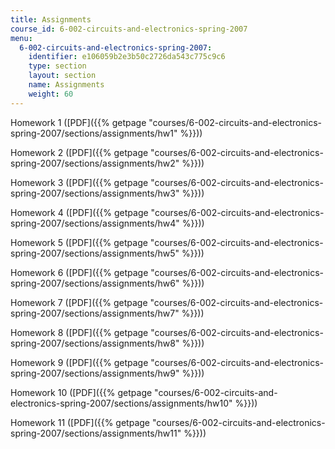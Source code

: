 ```yaml
---
title: Assignments
course_id: 6-002-circuits-and-electronics-spring-2007
menu:
  6-002-circuits-and-electronics-spring-2007:
    identifier: e106059b2e3b50c2726da543c775c9c6
    type: section
    layout: section
    name: Assignments
    weight: 60
---
```

Homework 1 ([PDF]({{% getpage "courses/6-002-circuits-and-electronics-spring-2007/sections/assignments/hw1" %}}))

Homework 2 ([PDF]({{% getpage "courses/6-002-circuits-and-electronics-spring-2007/sections/assignments/hw2" %}}))

Homework 3 ([PDF]({{% getpage "courses/6-002-circuits-and-electronics-spring-2007/sections/assignments/hw3" %}}))

Homework 4 ([PDF]({{% getpage "courses/6-002-circuits-and-electronics-spring-2007/sections/assignments/hw4" %}}))

Homework 5 ([PDF]({{% getpage "courses/6-002-circuits-and-electronics-spring-2007/sections/assignments/hw5" %}}))

Homework 6 ([PDF]({{% getpage "courses/6-002-circuits-and-electronics-spring-2007/sections/assignments/hw6" %}}))

Homework 7 ([PDF]({{% getpage "courses/6-002-circuits-and-electronics-spring-2007/sections/assignments/hw7" %}}))

Homework 8 ([PDF]({{% getpage "courses/6-002-circuits-and-electronics-spring-2007/sections/assignments/hw8" %}}))

Homework 9 ([PDF]({{% getpage "courses/6-002-circuits-and-electronics-spring-2007/sections/assignments/hw9" %}}))

Homework 10 ([PDF]({{% getpage "courses/6-002-circuits-and-electronics-spring-2007/sections/assignments/hw10" %}}))

Homework 11 ([PDF]({{% getpage "courses/6-002-circuits-and-electronics-spring-2007/sections/assignments/hw11" %}}))